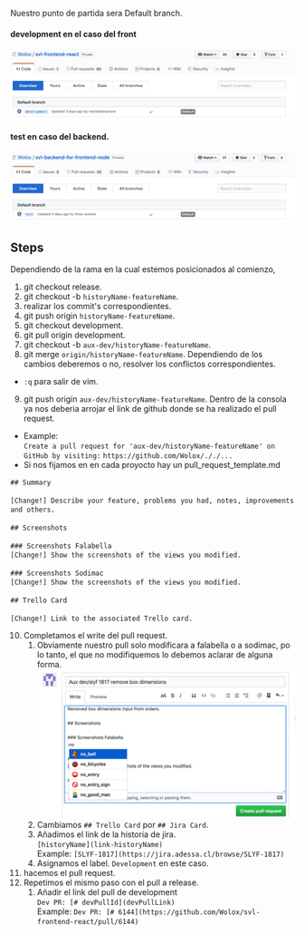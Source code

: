 Nuestro punto de partida sera Default branch.

#### development en el caso del front 

![frontend](docs/front.png)
#### test en caso del backend.
![backend](docs/back.png) 

## Steps

Dependiendo de la rama en la cual estemos posicionados al comienzo, 

1. git checkout release.
2. git checkout -b `historyName-featureName`.
3. realizar los commit's correspondientes.
4. git push origin `historyName-featureName`.
5. git checkout development.
6. git pull origin development.
7. git checkout -b `aux-dev/historyName-featureName`.
8. git merge `origin/historyName-featureName`. Dependiendo de los cambios deberemos o no, resolver los conflictos correspondientes.
- `:q` para salir de vim.
9. git push origin `aux-dev/historyName-featureName`.
Dentro de la consola ya nos deberia arrojar el link de github donde se ha realizado el pull request.
- Example:  
`Create a pull request for 'aux-dev/historyName-featureName' on GitHub by visiting:`
`https://github.com/Wolox/././...`
- Si nos fijamos en en cada proyocto hay un pull_request_template.md
```
## Summary

[Change!] Describe your feature, problems you had, notes, improvements and others.

## Screenshots

### Screenshots Falabella
[Change!] Show the screenshots of the views you modified.

### Screenshots Sodimac
[Change!] Show the screenshots of the views you modified.

## Trello Card

[Change!] Link to the associated Trello card.
```
10. Completamos el write del pull request.
    1. Obviamente nuestro pull solo modificara a falabella o a sodimac, po lo tanto, el que no modifiquemos lo debemos aclarar de alguna forma.
    ![mote](docs/no-entry-sign.png)
    2. Cambiamos `## Trello Card` por `## Jira Card`.
    3. Añadimos el link de la historia de jira.  
    `[historyName](link-historyName)`  
    Example: `[SLYF-1817](https://jira.adessa.cl/browse/SLYF-1817)`
    4. Asignamos el label. `Development` en este caso.
11. hacemos el pull request.
12. Repetimos el mismo paso con el pull a release.
    1. Añadir el link del pull de development  
    `Dev PR: [# devPullId](devPullLink)`  
    Example: `Dev PR: [# 6144](https://github.com/Wolox/svl-frontend-react/pull/6144)`